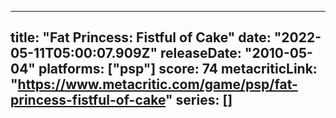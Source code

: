
---
title: "Fat Princess: Fistful of Cake"
date: "2022-05-11T05:00:07.909Z"
releaseDate: "2010-05-04"
platforms: ["psp"]
score: 74
metacriticLink: "https://www.metacritic.com/game/psp/fat-princess-fistful-of-cake"
series: []
---
